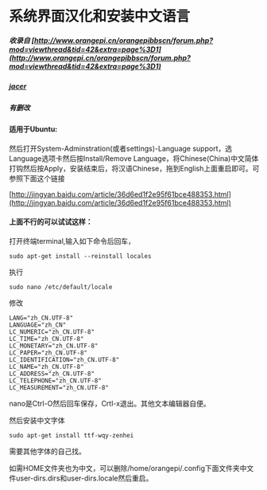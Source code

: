 # 系统界面汉化和安装中文语言

##### 收录自 [http://www.orangepi.cn/orangepibbscn/forum.php?mod=viewthread&tid=42&extra=page%3D1](http://www.orangepi.cn/orangepibbscn/forum.php?mod=viewthread&tid=42&extra=page%3D1)

##### [jacer](http://www.orangepi.cn/orangepibbscn/home.php?mod=space&uid=4428)

##### 有删改

#### 适用于Ubuntu:

然后打开System-Adminstration(或者settings)-Language support，选Language选项卡然后按Install/Remove Language，将Chinese\(China\)中文简体打钩然后按Apply，安装结束后，将汉语Chinese，拖到English上面重启即可。可参照下面这个链接

[http://jingyan.baidu.com/article/36d6ed1f2e95f61bce488353.html](http://jingyan.baidu.com/article/36d6ed1f2e95f61bce488353.html)

#### 上面不行的可以试试这样：

打开终端terminal,输入如下命令后回车，

```
sudo apt-get install --reinstall locales
```

执行

```
sudo nano /etc/default/locale
```

修改

```
LANG="zh_CN.UTF-8"
LANGUAGE="zh_CN"
LC_NUMERIC="zh_CN.UTF-8"
LC_TIME="zh_CN.UTF-8"
LC_MONETARY="zh_CN.UTF-8"
LC_PAPER="zh_CN.UTF-8"
LC_IDENTIFICATION="zh_CN.UTF-8"
LC_NAME="zh_CN.UTF-8"
LC_ADDRESS="zh_CN.UTF-8"
LC_TELEPHONE="zh_CN.UTF-8"
LC_MEASUREMENT="zh_CN.UTF-8"
```

nano是Ctrl-O然后回车保存，Crtl-x退出。其他文本编辑器自便。

然后安装中文字体

```
sudo apt-get install ttf-wqy-zenhei
```

需要其他字体的自己找。

如需HOME文件夹也为中文，可以删除/home/orangepi/.config下面文件夹中文件user-dirs.dirs和user-dirs.locale然后重启。


